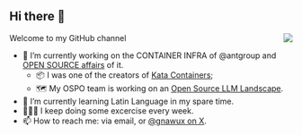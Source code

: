 ## Hi there 👋

<!--
**gnawux/gnawux** is a ✨ _special_ ✨ repository because its `README.md` (this file) appears on your GitHub profile.

Here are some ideas to get you started:

- 🔭 I’m currently working on ...
- 🌱 I’m currently learning ...
- 👯 I’m looking to collaborate on ...
- 🤔 I’m looking for help with ...
- 💬 Ask me about ...
- 📫 How to reach me: ...
- 😄 Pronouns: ...
- ⚡ Fun fact: ...
-->
<img align="right" src="https://github-readme-stats.vercel.app/api?username=gnawux" />

Welcome to my GitHub channel

- 🔭 I’m currently working on the CONTAINER INFRA of @antgroup and [OPEN SOURCE affairs](https://opensource.antgroup.com/) of it.
  - 📦 I was one of the creators of [Kata Containers](https://github.com/kata-containers/kata-containers);
  - 🗺️ My OSPO team is working on an [Open Source LLM Landscape](https://github.com/antgroup/llm-oss-landscape).
- 🌱 I’m currently learning Latin Language in my spare time.
- 🏃➕🚴 I keep doing some excercise every week.
- 📫 How to reach me: via email, or [@gnawux on X](https://x.com/gnawux).
